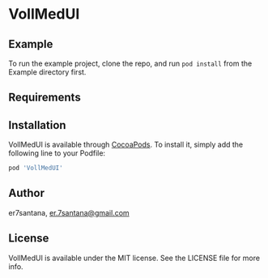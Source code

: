 # VollMedUI

## Example

To run the example project, clone the repo, and run `pod install` from the Example directory first.

## Requirements

## Installation

VollMedUI is available through [CocoaPods](https://cocoapods.org). To install
it, simply add the following line to your Podfile:

```ruby
pod 'VollMedUI'
```

## Author

er7santana, er.7santana@gmail.com

## License

VollMedUI is available under the MIT license. See the LICENSE file for more info.
